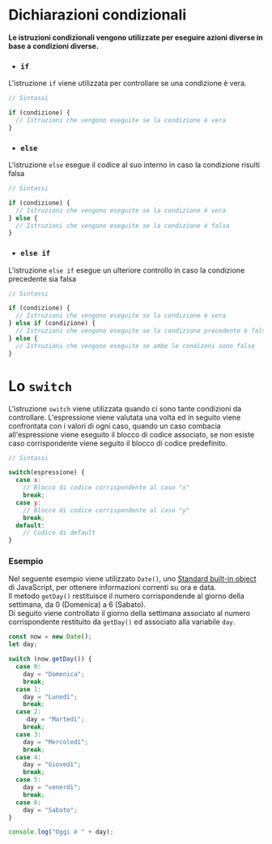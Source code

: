 # Dichiarazioni condizionali
**Le istruzioni condizionali vengono utilizzate per eseguire azioni diverse in base a condizioni diverse.**

* ### `if`
L'istruzione `if` viene utilizzata per controllare se una condizione è vera.
```js
// Sintassi

if (condizione) {
  // Istruzioni che vengono eseguite se la condizione è vera
}
```

* ### `else`
L'istruzione `else` esegue il codice al suo interno in caso la condizione risulti falsa
```js
// Sintassi

if (condizione) {
  // Istruzioni che vengono eseguite se la condizione è vera
} else {
  // Istruzioni che vengono eseguite se la condizione è falsa
}
```

* ### `else if`
L'istruzione `else if` esegue un ulteriore controllo in caso la condizione precedente sia falsa
```js
// Sintassi

if (condizione) {
  // Istruzioni che vengono eseguite se la condizione è vera
} else if (condizione) {
  // Istruzioni che vengono eseguite se la condizione precedente è falsa
} else {
  // Istruzioni che vengono eseguite se ambe le condizoni sono false
}
```

# Lo `switch`
L'istruzione `switch` viene utilizzata quando ci sono tante condizioni da controllare. L'espressione viene valutata una volta ed in seguito viene confrontata con i valori di ogni caso, quando un caso combacia all'espressione viene eseguito il blocco di codice associato, se non esiste caso corrispondente viene seguito il blocco di codice predefinito.
```js
// Sintassi

switch(espressione) {
  case x:
    // Blocco di codice corrispondente al caso "x"
    break;
  case y:
    // Blocco di codice corrispondente al caso "y"
    break;
  default:
    // Codice di default
}
```

### Esempio
Nel seguente esempio viene utilizzato `Date()`, uno [Standard built-in object](https://developer.mozilla.org/en-US/docs/Web/JavaScript/Reference/Global_Objects) di JavaScript, per ottenere informazioni correnti su ora e data.<br>
Il metodo `getDay()` restituisce il numero corrispondende al giorno della settimana, da 0 (Domenica) a 6 (Sabato).<br>
Di seguito viene controllato il giorno della settimana associato al numero corrispondente restituito da `getDay()` ed associato alla variabile `day`.
```js
const now = new Date();
let day;

switch (now.getDay()) {
  case 0:
    day = "Domenica";
    break;
  case 1:
    day = "Lunedì";
    break;
  case 2:
     day = "Martedì";
    break;
  case 3:
    day = "Mercoledì";
    break;
  case 4:
    day = "Giovedì";
    break;
  case 5:
    day = "venerdì";
    break;
  case 6:
    day = "Sabato";
}

console.log("Oggi è " + day);

```
